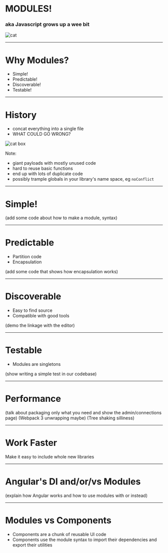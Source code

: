 # MODULES!
### aka Javascript grows up a wee bit

![cat](https://media.giphy.com/media/Sjj8NXm7E10qs/giphy.gif)

---

# Why Modules?
* Simple!
* Predictable!
* Discoverable!
* Testable!

---

# History

* concat everything into a single file
* WHAT COULD GO WRONG?

![cat box](https://media.giphy.com/media/56xijcnShy5sA/giphy.gif)

Note:
* giant payloads with mostly unused code
* hard to reuse basic functions
* end up with lots of duplicate code
* possibly trample globals in your library's name space, eg `noConflict`

---

# Simple!

(add some code about how to make a module, syntax)

---

# Predictable
  * Partition code
  * Encapsulation

(add some code that shows how encapsulation works)

---

# Discoverable
 * Easy to find source
 * Compatible with good tools

(demo the linkage with the editor)

--- 

# Testable
* Modules are singletons

(show writing a simple test in our codebase)

---

# Performance

(talk about packaging only what you need and show the admin/connections page)
(Webpack 3 unwrapping maybe)
(Tree shaking silliness)

---

# Work Faster

Make it easy to include whole new libraries

---

# Angular's DI and/or/vs Modules

(explain how Angular works and how to use modules with or instead)

---

# Modules vs Components

* Components are a chunk of reusable UI code
* Components use the module syntax to import their dependencies and export their utilities
